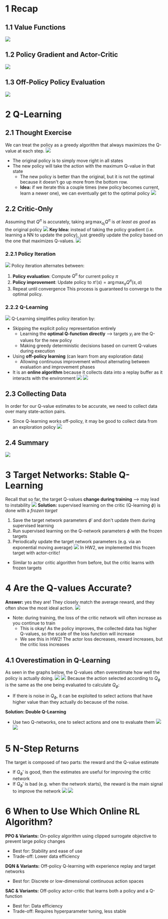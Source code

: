 
# 1 Recap
## 1.1 Value Functions
![](../../attachments/Pasted%20image%2020250427140646.png)
## 1.2 Policy Gradient and Actor-Critic
![](../../attachments/Pasted%20image%2020250427140710.png)
## 1.3 Off-Policy Policy Evaluation
![](../../attachments/Pasted%20image%2020250427140757.png)

# 2 Q-Learning
## 2.1 Thought Exercise
We can treat the policy as a greedy algorithm that always maximizes the Q-value at each step.
![](../../attachments/Pasted%20image%2020250427141133.png)
* The original policy is to simply move right in all states
* The new policy will take the action with the maximum Q-value in that state
	* The new policy is better than the original, but it is not the optimal because it doesn't go up more from the bottom row.
	* **Idea:** if we iterate this a couple times (new policy becomes current, learn a newer one), we can eventually get to the optimal policy
![](../../attachments/Pasted%20image%2020250427141547.png)

## 2.2 Critic-Only
Assuming that $Q^\pi$ is accurately, taking $\arg \max_{a_t} Q^\pi$ is *at least as good* as the original policy
![](../../attachments/Pasted%20image%2020250427142020.png)
**Key Idea:** instead of taking the policy gradient (i.e. learning a NN to update the policy), just greedily update the policy based on the one that maximizes Q-values.
![](../../attachments/Pasted%20image%2020250427142057.png)

### 2.2.1 Policy Iteration
![](../../attachments/Pasted%20image%2020250427142252.png)
Policy iteration alternates between:
1. **Policy evaluation**: Compute $Q^\pi$ for current policy $\pi$
2. **Policy improvement**: Update policy to $\pi'(s) = \arg\max_a Q^\pi(s,a)$
3. Repeat until convergence
This process is guaranteed to converge to the optimal policy.

### 2.2.2 Q-Learning
![](../../attachments/Pasted%20image%2020250427142333.png)
Q-Learning simplifies policy iteration by:
* Skipping the explicit policy representation entirely
	* Learning the **optimal Q-function directly** ⟶ targets $y_i$ are the Q-values for the new policy
	* Making greedy deterministic decisions based on current Q-values during execution
* Using **off-policy learning** (can learn from any exploration data)
	* Allowing continuous improvement without alternating between evaluation and improvement phases
* It is an **online algorithm** because it collects data into a replay buffer as it interacts with the environment
![](../../attachments/Pasted%20image%2020250427172417.png)
![](../../attachments/Pasted%20image%2020250427172605.png)

## 2.3 Collecting Data
In order for our Q-value estimates to be accurate, we need to collect data over many state-action pairs.
* Since Q-learning works off-policy, it may be good to collect data from an exploration policy
![](../../attachments/Pasted%20image%2020250427172651.png)

## 2.4 Summary
![](../../attachments/Pasted%20image%2020250427172708.png)

# 3 Target Networks: Stable Q-Learning
Recall that so far, the target Q-values **change during training** ⟶ may lead to instability
![](../../attachments/Pasted%20image%2020250427173359.png)
**Solution:** supervised learning on the critic (Q-learning $\phi$) is done with a *frozen target*
1. Save the target network parameters $\phi'$ and don't update them during supervised learning
2. Run supervised learning on the Q-network parameters $\phi$ with the frozen targets
3. Periodically update the target network parameters (e.g. via an exponential moving average)
![](../../attachments/Pasted%20image%2020250427174029.png)
In HW2, we implemented this frozen target with actor-critic!
* Similar to actor critic algorithm from before, but the critic learns with frozen targets

# 4 Are the Q-values Accurate?
**Answer:** yes they are! They closely match the average reward, and they often show the most ideal action.
![](../../attachments/Pasted%20image%2020250427174416.png)
* Note: during training, the loss of the critic network will often increase as you continue to train
	* This is okay! As the policy improves, the collected data has higher Q-values, so the scale of the loss function will increase
	* We see this in HW2! The actor loss decreases, reward increases, but the critic loss increases

## 4.1 Overestimation in Q-Learning
As seen in the graphs below, the Q-values often overestimate how well the policy is actually doing.
![](../../attachments/Pasted%20image%2020250427174504.png)
![](../../attachments/Pasted%20image%2020250427175255.png)
Because the action selected according to $Q_\phi$ is the same as the one being evaluated to calculate $Q_\phi$:
* If there is noise in $Q_\phi$, it can be exploited to select actions that have higher value than they actually do because of the noise.

**Solution: Double Q-Learning**
* Use two Q-networks, one to select actions and one to evaluate them
![](../../attachments/Pasted%20image%2020250427175506.png)
![](../../attachments/Pasted%20image%2020250427175528.png)

# 5 N-Step Returns
The target is composed of two parts: the reward and the Q-value estimate
* If $Q_\phi'$ is good, then the estimates are useful for improving the critic network
* If $Q_\phi'$ is bad (e.g. when the network starts), the reward is the main signal to improve the network
![](../../attachments/Pasted%20image%2020250427175735.png)
![](../../attachments/Pasted%20image%2020250427175901.png)

# 6 When to Use Which Online RL Algorithm?
**PPO & Variants:** On-policy algorithm using clipped surrogate objective to prevent large policy changes
* Best for: Stability and ease of use
* Trade-off: Lower data efficiency

**DQN & Variants:** Off-policy Q-learning with experience replay and target networks
* Best for: Discrete or low-dimensional continuous action spaces

**SAC & Variants:** Off-policy actor-critic that learns both a policy and a Q-function
* Best for: Data efficiency
* Trade-off: Requires hyperparameter tuning, less stable
